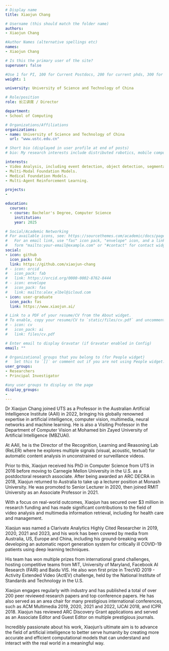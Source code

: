 ```yaml
---
# Display name
title: Xiaojun Chang

# Username (this should match the folder name)
authors:
- Xiaojun Chang

#Author Names (alternative spellings etc)
names:
- Xiaojun Chang

# Is this the primary user of the site?
superuser: false

#Use 1 for PI, 100 for Current Postdocs, 200 for current phds, 300 for current masters, 400 for current undergrads, 800 for alum postdocs, 810 for alum phds, 820 for alum masters, and 830 for alum undergrads, 900 for tools, 1000 for projects
weight: 1

university: University of Science and Technology of China

# Role/position
role: 长江讲席 / Director

department:
- School of Computing

# Organizations/Affiliations
organizations:
- name: University of Science and Technology of China
  url: "www.ustc.edu.cn"

# Short bio (displayed in user profile at end of posts)
# bio: My research interests include distributed robotics, mobile computing and programmable matter.

interests:
- Video Analysis, including event detection, object detection, segmentation.
- Multi-Modal Foundation Models.
- Medical Foundation Models.
- Multi-Agent Reinforcement Learning.

projects:
- 

education:
  courses:
  - course: Bachelor's Degree, Computer Science
    institution: 
    year: 2025

# Social/Academic Networking
# For available icons, see: https://sourcethemes.com/academic/docs/page-builder/#icons
#   For an email link, use "fas" icon pack, "envelope" icon, and a link in the
#   form "mailto:your-email@example.com" or "#contact" for contact widget.
social:
- icon: github
  icon_pack: fab
  link: https://github.com/xiaojun-chang
# - icon: orcid
#   icon_pack: fab
#   link: https://orcid.org/0000-0002-8762-8444
# - icon: envelope
#   icon_pack: fas
#   link: mailto:alex_elbel@icloud.com
- icon: user-graduate
  icon_pack: fas
  link: https://www.xiaojun.ai/

# Link to a PDF of your resume/CV from the About widget.
# To enable, copy your resume/CV to `static/files/cv.pdf` and uncomment the lines below.
# - icon: cv
#   icon_pack: ai
#   link: files/cv.pdf

# Enter email to display Gravatar (if Gravatar enabled in Config)
email: ""

# Organizational groups that you belong to (for People widget)
#   Set this to `[]` or comment out if you are not using People widget.
user_groups:
- Researchers
- Principal Investigator

#any user groups to display on the page
display_groups:
- 
---
```

Dr Xiaojun Chang joined UTS as a Professor in the Australian Artificial Intelligence Institute (AAII) in 2022, bringing his globally renowned expertise in artificial intelligence, computer vision, multimedia, neural networks and machine learning. He is also a Visiting Professor in the Department of Computer Vision at Mohamed bin Zayed University of Artificial Intelligence (MBZUAI).

At AAII, he is the Director of the Recognition, Learning and Reasoning Lab (ReLER) where he explores multiple signals (visual, acoustic, textual) for automatic content analysis in unconstrained or surveillance videos.

Prior to this, Xiaojun received his PhD in Computer Science from UTS in 2016 before moving to Carnegie Mellon University in the U.S. as a postdoctoral research associate. After being awarded an ARC DECRA in 2018, Xiaojun returned to Australia to take up a lecturer position at Monash University. He was promoted to Senior Lecturer in 2020, then joined RMIT University as an Associate Professor in 2021.

With a focus on real-world outcomes, Xiaojun has secured over $3 million in research funding and has made significant contributions to the field of video analysis and multimedia information retrieval, including for health care and management.

Xiaojun was named a Clarivate Analytics Highly Cited Researcher in 2019, 2020, 2021 and 2023, and his work has been covered by media from Australia, US, Europe and China, including his ground-breaking work developing an automatic report generation system for critically ill COVID-19 patients using deep learning techniques.

His team has won multiple prizes from international grand challenges, hosting competitive teams from MIT, University of Maryland, Facebook AI Research (FAIR) and Baidu VIS. He also won first prize in TrecVID 2019 - Activity Extended Video (ActEV) challenge, held by the National Institute of Standards and Technology in the U.S.

Xiaojun engages regularly with industry and has published a total of over 200 peer reviewed research papers and top conference papers. He has also served as an area chair for many prestigious international conferences, such as ACM Multimedia 2019, 2020, 2021 and 2022, IJCAI 2018, and ICPR 2018. Xiaojun has reviewed ARC Discovery Grant applications and served as an Associate Editor and Guest Editor on multiple prestigious journals.

Incredibly passionate about his work, Xiaojun’s ultimate aim is to advance the field of artificial intelligence to better serve humanity by creating more accurate and efficient computational models that can understand and interact with the real world in a meaningful way.